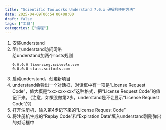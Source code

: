 ```yaml
---
title: "Scientific Toolworks Understand 7.0.x 破解机使用方法"
date: 2025-04-09T06:54:00+08:00
draft: false
tags: ["工具"]
categories: ["编程"]
---
```


1. 安装understand
2. 阻止understand访问网络  
    给understand加两个hosts规则  
    ```hosts
    0.0.0.0 licensing.scitools.com
    0.0.0.0 stats.scitools.com
    ```
3. 启动understand，创建新项目
4. understand会弹出一个对话框，对话框中有一项是“License Request Code”，值大概是“xxx-xxx-xxx”这种格式，把“License Request Code”的值记下来。（注意，如果没做第2步，understand是不会显示“License Request Code”的）
5. 打开注册机，输入第4步记下来的“License Request Code”
6. 将注册机生成的“Replay Code”和“Expiration Date”填入understand刚刚弹出的对话框中
